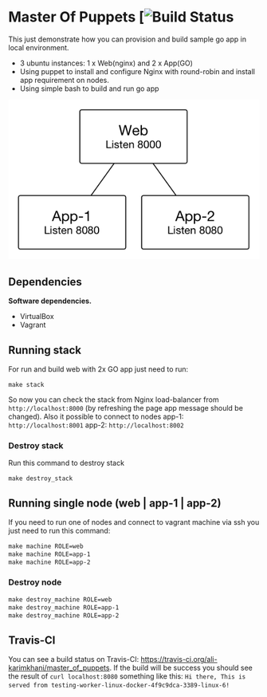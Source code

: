 # Master Of Puppets [![Build Status](https://travis-ci.org/ali-karimkhani/master_of_puppets.svg?branch=master)

This just demonstrate how you can provision and build sample go app in local environment.
* 3 ubuntu instances: 1 x Web(nginx) and 2 x App(GO)
* Using puppet to install and configure Nginx with round-robin and install app requirement on nodes.
* Using simple bash to build and run go app

![alt tag](diag.png)

## Dependencies

**Software dependencies.**

* VirtualBox
* Vagrant

## Running stack
For run and build web with 2x GO app just need to run:
```
make stack
```
So now you can check the stack from Nginx load-balancer from `http://localhost:8000` (by refreshing the page app message should be changed). Also it possible to connect to nodes app-1: `http://localhost:8001` app-2: `http://localhost:8002`

### Destroy stack
Run this command to destroy stack
```
make destroy_stack
```

## Running single node (web | app-1 | app-2)
If you need to run one of nodes and connect to vagrant machine via ssh you just need to run this command:
```
make machine ROLE=web
make machine ROLE=app-1
make machine ROLE=app-2
```
### Destroy node
```
make destroy_machine ROLE=web
make destroy_machine ROLE=app-1
make destroy_machine ROLE=app-2
```

## Travis-CI
You can see a build status on Travis-CI: https://travis-ci.org/ali-karimkhani/master_of_puppets.
If the build will be success you should see the result of `curl localhost:8080` something like this:
`Hi there, This is served from testing-worker-linux-docker-4f9c9dca-3389-linux-6!`
